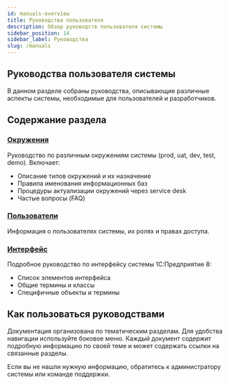 ```yaml
---
id: manuals-overview
title: Руководства пользователя
description: Обзор руководств пользователя системы
sidebar_position: 14
sidebar_label: Руководства
slug: /manuals
---
```


## Руководства пользователя системы

В данном разделе собраны руководства, описывающие различные аспекты системы, необходимые для пользователей и разработчиков.

## Содержание раздела

### [Окружения](environments.md)

Руководство по различным окружениям системы (prod, uat, dev, test, demo). Включает:

- Описание типов окружений и их назначение
- Правила именования информационных баз
- Процедуры актуализации окружений через service desk
- Частые вопросы (FAQ)

### [Пользователи](users.md)

Информация о пользователях системы, их ролях и правах доступа.

### [Интерфейс](interface.md)

Подробное руководство по интерфейсу системы 1С:Предприятие 8:

- Список элементов интерфейса
- Общие термины и классы
- Специфичные объекты и термины

## Как пользоваться руководствами

Документация организована по тематическим разделам. Для удобства навигации используйте боковое меню. Каждый документ содержит подробную информацию по своей теме и может содержать ссылки на связанные разделы.

Если вы не нашли нужную информацию, обратитесь к администратору системы или команде поддержки.
